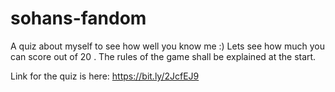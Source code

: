 # sohans-fandom
 A quiz about myself to see how well you know me :)
 Lets see how much you can score out of 20 .
 The rules of the game shall be explained at the start.

 Link for the quiz is here: https://bit.ly/2JcfEJ9
